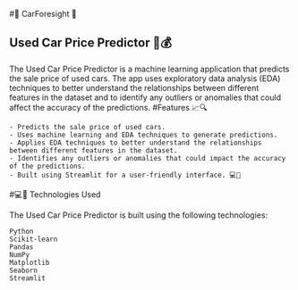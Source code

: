 #🚗 CarForesight 🚗
## Used Car Price Predictor 🚗💰
The Used Car Price Predictor is a machine learning application that predicts the sale price of used cars. The app uses exploratory data analysis (EDA) techniques to better understand the relationships between different features in the dataset and to identify any outliers or anomalies that could affect the accuracy of the predictions.
#Features 📈🔍

    - Predicts the sale price of used cars.
    - Uses machine learning and EDA techniques to generate predictions.
    - Applies EDA techniques to better understand the relationships between different features in the dataset.
    - Identifies any outliers or anomalies that could impact the accuracy of the predictions.
    - Built using Streamlit for a user-friendly interface. 💻🎨
 
 #💻🎨 Technologies Used

The Used Car Price Predictor is built using the following technologies:

    Python
    Scikit-learn
    Pandas
    NumPy
    Matplotlib
    Seaborn
    Streamlit

